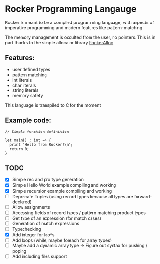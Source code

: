 # Rocker Programming Langauge

Rocker is meant to be a compiled programming language, with aspects of imperative programming and modern features like pattern-matching

The memory management is occulted from the user, no pointers. This is in part thanks to the simple allocator library [RockerAlloc](https://github.com/Paul-Passeron/RockerAllocator.git)

## Features:
- user defined types
- pattern matching
- int literals
- char literals
- string literals
- memory safety

This language is transpiled to C for the moment

## Example code:

```
// Simple function definition

let main() : int => {
  print "Hello from Rocker!\n";
  return 0;
}
```

## TODO
- [x] Simple rec and pro type generation
- [x] Simple Hello World example compiling and working
- [x] Simple recursion example compiling and working
- [ ] Deprecate Tuples (using record types because all types are forward-declared)
- [ ] Allow assignments
- [ ] Accessing fields of record types / pattern matching product types
- [ ] Get type of an expression (for match cases)
- [ ] Generation of match expressions
- [ ] Typechecking
- [x] Add integer for loo^s 
- [ ] Add loops (while, maybe foreach for array types)
- [ ] Maybe add a dynamic array type -> Figure out syntax for pushing / poping
- [ ] Add including files support